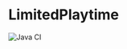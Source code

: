 # LimitedPlaytime
![Java CI](https://github.com/Tobiplayer3/LimitedPlaytime/workflows/Java%20CI/badge.svg)
